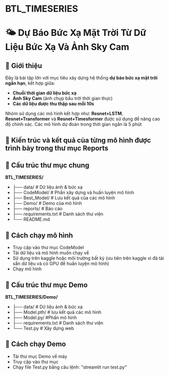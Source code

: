 # BTL_TIMESERIES
# 🌤️ Dự Báo Bức Xạ Mặt Trời Từ Dữ Liệu Bức Xạ Và Ảnh Sky Cam

## 📌 Giới thiệu

Đây là bài tập lớn với mục tiêu xây dựng hệ thống **dự báo bức xạ mặt trời ngắn hạn**, kết hợp giữa:

- **Chuỗi thời gian dữ liệu bức xạ** 
- **Ảnh Sky Cam** (ảnh chụp bầu trời thời gian thực)
- **Các dữ liệu được thu thập sau mỗi 10s**

Nhóm sử dụng các mô hình kết hợp như: **Resnet+LSTM**, **Resnet+Transformer** và **Resnet+Timesformer** được sử dụng để nâng cao độ chính xác.
Các mô hình dự đoán trong thời gian ngắn là 5 phút

## 🧠 Kiến trúc và kết quả của từng mô hình được trình bày trong thư mục Reports

## 📂 Cấu trúc thư mục chung
**BTL_TIMESERIES/**
- ├── data/ # Dữ liệu ảnh & bức xạ 
- ├── CodeModel/ # Phần xây dựng và huấn luyện mô hình
- ├── Best_Model/ # Lưu kết quả của các mô hình
- ├── Demo/ # Demo của mô hình
- ├── reports/ # Báo cáo
- ├── requirements.txt # Danh sách thư viện
- └── README.md

## 🚀 Cách chạy mô hình

- Truy cập vào thư mục CodeModel
- Tải dữ liệu và mô hình muốn chạy về 
- Sử dụng trên kaggle hoặc môi trường bất kỳ (ưu tiên trên kaggle vì đã tải sẵn dữ liệu và có GPU để huấn luyện mô hình)
- Chạy mô hình


## 📂 Cấu trúc thư mục Demo
**BTL_TIMESERIES/Demo/**
- ├── data/ # Dữ liệu ảnh & bức xạ
- ├── Model.pth/ # lưu kết quả các mô hình
- ├── Model.py/ #Phần mô hình
- ├── requirements.txt # Danh sách thư viện
- └── Test.py # Xây dựng web
  
## 🚀 Cách chạy Demo 
- Tải thư mục Demo về máy
- Truy cập vào thư mục
- Chạy file Test.py bằng câu lệnh: "streamlit run test.py"
